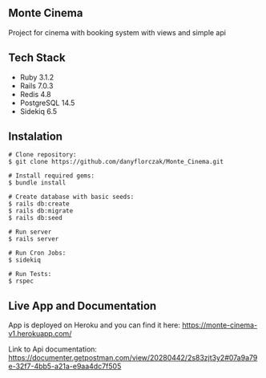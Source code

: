 ## Monte Cinema
Project for cinema with booking system with views and simple api

## Tech Stack

- Ruby 3.1.2
- Rails 7.0.3
- Redis 4.8
- PostgreSQL 14.5
- Sidekiq 6.5

## Instalation

```
# Clone repository:
$ git clone https://github.com/danyflorczak/Monte_Cinema.git

# Install required gems:
$ bundle install

# Create database with basic seeds:
$ rails db:create
$ rails db:migrate
$ rails db:seed

# Run server
$ rails server

# Run Cron Jobs:
$ sidekiq 

# Run Tests:
$ rspec
```
## Live App and Documentation
App is deployed on Heroku and you can find it here:
https://monte-cinema-v1.herokuapp.com/

Link to Api documentation:
https://documenter.getpostman.com/view/20280442/2s83zjt3y2#07a9a79e-32f7-4bb5-a21a-e9aa4dc7f505

